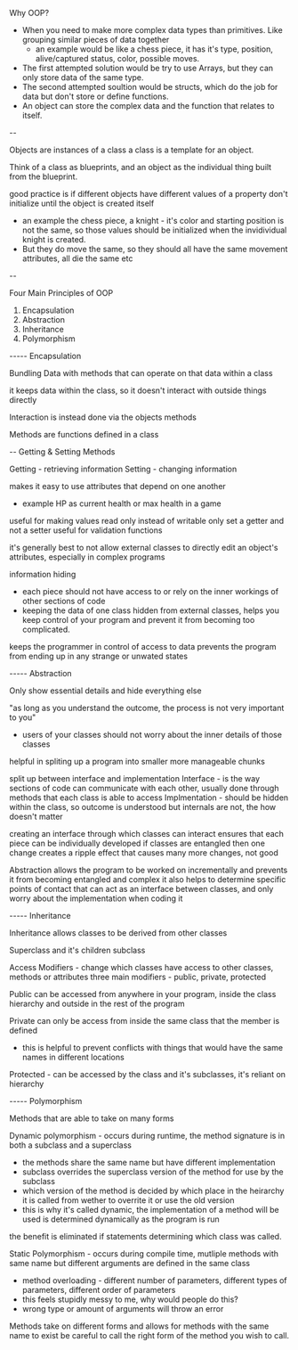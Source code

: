 
Why OOP?
- When you need to make more complex data types than primitives. Like grouping similar pieces of data together
     - an example would be like a chess piece, it has it's type, position, alive/captured status, color, possible moves.
- The first attempted solution would be try to use Arrays, but they can only store data of the same type.
- The second attempted soultion would be structs, which do the job for data but don't store or define functions.
- An object can store the complex data and the function that relates to itself.

-- 


Objects are instances of a class
a class is a template for an object. 

Think of a class as blueprints, and an object as the individual thing built from the blueprint.

good practice is if different objects have different values of a property don't initialize until the object is created itself
- an example the chess piece, a knight - it's color and starting position is not the same, so those values should be initialized when the invidividual knight is created.
- But they do move the same, so they should all have the same movement attributes, all die the same etc

--

Four Main Principles of OOP
1. Encapsulation
2. Abstraction
3. Inheritance
4. Polymorphism


----- Encapsulation

Bundling Data with methods that can operate on that data within a class

it keeps data within the class, so it doesn't interact with outside things directly

Interaction is instead done via the objects methods

Methods are functions defined in a class

-- Getting & Setting Methods

Getting - retrieving information
Setting - changing information

makes it easy to use attributes that depend on one another
- example HP as current health or max health in a game 

useful for making values read only instead of writable only set a getter and not a setter
useful for validation functions

it's generally best to not allow external classes to directly edit an object's attributes, especially in complex programs

information hiding
- each piece should not have access to or rely on the inner workings of other sections of code
- keeping the data of one class hidden from external classes, helps you keep control of your program and prevent it from becoming too complicated.

keeps the programmer in control of access to data
prevents the program from ending up in any strange or unwated states


----- Abstraction

Only show essential details and hide everything else

"as long as you understand the outcome, the process is not very important to you"
- users of your classes should not worry about the inner details of those classes

helpful in spliting up a program into smaller more manageable chunks

split up between interface and implementation
Interface - is the way sections of code can communicate with each other, usually done through methods that each class is able to access
Implmentation - should be hidden within the class, so outcome is understood but internals are not, the how doesn't matter

creating an interface through which classes can interact ensures that each piece can be individually developed
if classes are entangled then one change creates a ripple effect that causes many more changes, not good

Abstraction allows the program to be worked on incrementally and prevents it from becoming entangled and complex
it also helps to determine specific points of contact that can act as an interface between classes, and only worry about the implementation when coding it


----- Inheritance

Inheritance allows classes to be derived from other classes

Superclass and it's children subclass

Access Modifiers - change which classes have access to other classes, methods or attributes
three main modifiers - public, private, protected

Public can be accessed from anywhere in your program, inside the class hierarchy and outside in the rest of the program

Private can only be access from inside the same class that the member is defined
- this is helpful to prevent conflicts with things that would have the same names in different locations

Protected - can be accessed by the class and it's subclasses, it's reliant on hierarchy


----- Polymorphism

Methods that are able to take on many forms

Dynamic polymorphism - occurs during runtime, the method signature is in both a subclass and a superclass
- the methods share the same name but have different implementation
- subclass overrides the superclass version of the method for use by the subclass
- which version of the method is decided by which place in the heirarchy it is called from wether to overrite it or use the old version
- this is why it's called dynamic, the implementation of a method will be used is determined dynamically as the program is run

the benefit is eliminated if statements determining which class was called.

Static Polymorphism - occurs during compile time, mutliple methods with same name but different arguments are defined in the same class
- method overloading - different number of parameters, different types of parameters, different order of parameters
- this feels stupidly messy to me, why would people do this?
- wrong type or amount of arguments will throw an error

Methods take on different forms and allows for methods with the same name to exist
be careful to call the right form of the method you wish to call.


